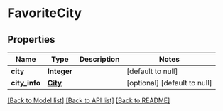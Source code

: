 # FavoriteCity
## Properties

Name | Type | Description | Notes
------------ | ------------- | ------------- | -------------
**city** | **Integer** |  | [default to null]
**city\_info** | [**City**](City.md) |  | [optional] [default to null]

[[Back to Model list]](../swagger.md#documentation-for-models) [[Back to API list]](../swagger.md#documentation-for-api-endpoints) [[Back to README]](../swagger.md)

